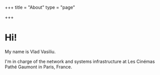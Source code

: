 +++
title = "About"
type = "page"

+++

# Hi!
My name is Vlad Vasiliu.

I'm in charge of the network and systems infrastructure at Les Cinémas Pathé Gaumont in Paris, France.
